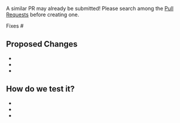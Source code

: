 A similar PR may already be submitted!
Please search among the [Pull Requests](../) before creating one.

Fixes #

## Proposed Changes

  -
  -
  -

## How do we test it?

  -
  -
  -  